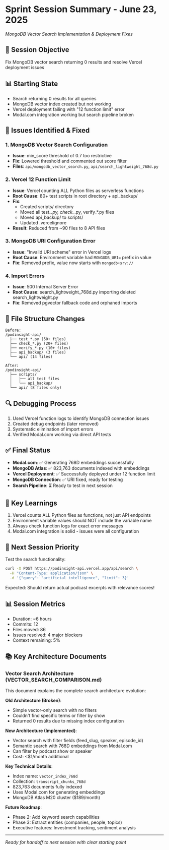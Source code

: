 # Sprint Session Summary - June 23, 2025
*MongoDB Vector Search Implementation & Deployment Fixes*

## 🎯 Session Objective
Fix MongoDB vector search returning 0 results and resolve Vercel deployment issues

## 📊 Starting State
- Search returning 0 results for all queries
- MongoDB vector index created but not working
- Vercel deployment failing with "12 function limit" error
- Modal.com integration working but search pipeline broken

## 🔧 Issues Identified & Fixed

### 1. **MongoDB Vector Search Configuration**
- **Issue**: min_score threshold of 0.7 too restrictive
- **Fix**: Lowered threshold and commented out score filter
- **Files**: `api/mongodb_vector_search.py`, `api/search_lightweight_768d.py`

### 2. **Vercel 12 Function Limit**
- **Issue**: Vercel counting ALL Python files as serverless functions
- **Root Cause**: 80+ test scripts in root directory + api_backup/
- **Fix**: 
  - Created scripts/ directory
  - Moved all test_*.py, check_*.py, verify_*.py files
  - Moved api_backup/ to scripts/
  - Updated .vercelignore
- **Result**: Reduced from ~90 files to 8 API files

### 3. **MongoDB URI Configuration Error**
- **Issue**: "Invalid URI scheme" error in Vercel logs
- **Root Cause**: Environment variable had `MONGODB_URI=` prefix in value
- **Fix**: Removed prefix, value now starts with `mongodb+srv://`

### 4. **Import Errors**
- **Issue**: 500 Internal Server Error
- **Root Cause**: search_lightweight_768d.py importing deleted search_lightweight.py
- **Fix**: Removed pgvector fallback code and orphaned imports

## 📁 File Structure Changes
```
Before:
/podinsight-api/
  ├── test_*.py (50+ files)
  ├── check_*.py (20+ files)
  ├── verify_*.py (10+ files)
  ├── api_backup/ (3 files)
  └── api/ (14 files)

After:
/podinsight-api/
  ├── scripts/
  │   ├── all test files
  │   └── api_backup/
  └── api/ (8 files only)
```

## 🔍 Debugging Process
1. Used Vercel function logs to identify MongoDB connection issues
2. Created debug endpoints (later removed)
3. Systematic elimination of import errors
4. Verified Modal.com working via direct API tests

## ✅ Final Status
- **Modal.com**: ✅ Generating 768D embeddings successfully
- **MongoDB Atlas**: ✅ 823,763 documents indexed with embeddings
- **Vercel Deployment**: ✅ Successfully deployed under 12 function limit
- **MongoDB Connection**: ✅ URI fixed, ready for testing
- **Search Pipeline**: ⏳ Ready to test in next session

## 📝 Key Learnings
1. Vercel counts ALL Python files as functions, not just API endpoints
2. Environment variable values should NOT include the variable name
3. Always check function logs for exact error messages
4. Modal.com integration is solid - issues were all configuration

## 🚀 Next Session Priority
Test the search functionality:
```bash
curl -X POST https://podinsight-api.vercel.app/api/search \
  -H "Content-Type: application/json" \
  -d '{"query": "artificial intelligence", "limit": 3}'
```

Expected: Should return actual podcast excerpts with relevance scores!

## 📊 Session Metrics
- Duration: ~6 hours
- Commits: 12
- Files moved: 86
- Issues resolved: 4 major blockers
- Context remaining: 5%

## 📚 Key Architecture Documents

### Vector Search Architecture (VECTOR_SEARCH_COMPARISON.md)
This document explains the complete search architecture evolution:

**Old Architecture (Broken)**:
- Simple vector-only search with no filters
- Couldn't find specific terms or filter by show
- Returned 0 results due to missing index configuration

**New Architecture (Implemented)**:
- Vector search with filter fields (feed_slug, speaker, episode_id)
- Semantic search with 768D embeddings from Modal.com
- Can filter by podcast show or speaker
- Cost: <$1/month additional

**Key Technical Details**:
- Index name: `vector_index_768d`
- Collection: `transcript_chunks_768d`
- 823,763 documents fully indexed
- Uses Modal.com for generating embeddings
- MongoDB Atlas M20 cluster ($189/month)

**Future Roadmap**:
- Phase 2: Add keyword search capabilities
- Phase 3: Extract entities (companies, people, topics)
- Executive features: Investment tracking, sentiment analysis

---
*Ready for handoff to next session with clear starting point*